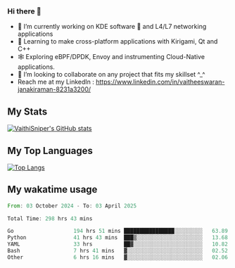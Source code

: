 ### Hi there 👋

- 🔭 I’m currently working on KDE software 💓 and L4/L7 networking applications 
- 📖 Learning to make cross-platform applications with Kirigami, Qt and C++
- 🕸️ Exploring eBPF/DPDK, Envoy and instrumenting Cloud-Native applications. 
- 👯 I’m looking to collaborate on any project that fits my skillset ^_^
- Reach me at my LinkedIn : https://www.linkedin.com/in/vaitheeswaran-janakiraman-8231a3200/

## My Stats
[![VaithiSniper's GitHub stats](https://github-readme-stats.vercel.app/api?username=VaithiSniper&hide=stars&theme=radical)](https://github.com/anuraghazra/github-readme-stats)

## My Top Languages

[![Top Langs](https://github-readme-stats.vercel.app/api/top-langs/?username=VaithiSniper&layout=compact)](https://github.com/anuraghazra/github-readme-stats)

## My wakatime usage

<!--START_SECTION:waka-->

```rust
From: 03 October 2024 - To: 03 April 2025

Total Time: 298 hrs 43 mins

Go                   194 hrs 51 mins ████████████████░░░░░░░░░   63.89 %
Python               41 hrs 43 mins  ███▒░░░░░░░░░░░░░░░░░░░░░   13.68 %
YAML                 33 hrs          ██▓░░░░░░░░░░░░░░░░░░░░░░   10.82 %
Bash                 7 hrs 41 mins   ▓░░░░░░░░░░░░░░░░░░░░░░░░   02.52 %
Other                6 hrs 16 mins   ▓░░░░░░░░░░░░░░░░░░░░░░░░   02.06 %
```

<!--END_SECTION:waka-->
